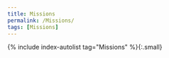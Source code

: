 ```yaml
---
title: Missions
permalink: /Missions/
tags: [Missions]
---
```


{% include index-autolist tag="Missions" %}{:.small}
